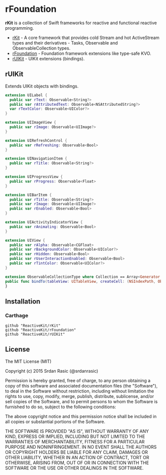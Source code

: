 # rFoundation

__rKit__ is a collection of Swift frameworks for reactive and functional reactive programming.

* [rKit](https://github.com/ReactiveKit/rKit) - A core framework that provides cold Stream and hot ActiveStream types and their derivatives -  Tasks, Observable and ObservableCollection types.
* [rFoundation](https://github.com/ReactiveKit/rFoundation) - Foundation framework extensions like type-safe KVO.
* [rUIKit](https://github.com/ReactiveKit/rUIKit) - UIKit extensions (bindings).

## rUIKit

Extends UIKit objects with bindings.


```swift
extension UILabel {
  public var rText: Observable<String?>
  public var rAttributedText: Observable<NSAttributedString?>
  var rTextColor: Observable<UIColor?>
}
```

```swift
extension UIImageView {
  public var rImage: Observable<UIImage?>
}
```

```swift
extension UIRefreshControl {
  public var rRefreshing: Observable<Bool>
}
```

```swift
extension UINavigationItem {
  public var rTitle: Observable<String?>
}
```

```swift
extension UIProgressView {
  public var rProgress: Observable<Float>
}
```

```swift
extension UIBarItem {
  public var rTitle: Observable<String?>
  public var rImage: Observable<UIImage?>
  public var rEnabled: Observable<Bool>
}
```

```swift
extension UIActivityIndicatorView {
  public var rAnimating: Observable<Bool>
}
```

```swift
extension UIView {
  public var rAlpha: Observable<CGFloat>
  public var rBackgroundColor: Observable<UIColor?>
  public var rHidden: Observable<Bool>
  public var rUserInteractionEnabled: Observable<Bool>
  public var rTintColor: Observable<UIColor?>
}
```


```swift
extension ObservableCollectionType where Collection == Array<Generator.Element> {
public func bindTo(tableView: UITableView, createCell: (NSIndexPath, ObservableCollection<Collection>, UITableView) -> UITableViewCell) -> DisposableType
}
```

## Installation

### Carthage

```
github "ReactiveKit/rKit" 
github "ReactiveKit/rFoundation"
github "ReactiveKit/rUIKit"
```


## License

The MIT License (MIT)

Copyright (c) 2015 Srdan Rasic (@srdanrasic)

Permission is hereby granted, free of charge, to any person obtaining a copy
of this software and associated documentation files (the "Software"), to deal
in the Software without restriction, including without limitation the rights
to use, copy, modify, merge, publish, distribute, sublicense, and/or sell
copies of the Software, and to permit persons to whom the Software is
furnished to do so, subject to the following conditions:

The above copyright notice and this permission notice shall be included in
all copies or substantial portions of the Software.

THE SOFTWARE IS PROVIDED "AS IS", WITHOUT WARRANTY OF ANY KIND, EXPRESS OR
IMPLIED, INCLUDING BUT NOT LIMITED TO THE WARRANTIES OF MERCHANTABILITY,
FITNESS FOR A PARTICULAR PURPOSE AND NONINFRINGEMENT. IN NO EVENT SHALL THE
AUTHORS OR COPYRIGHT HOLDERS BE LIABLE FOR ANY CLAIM, DAMAGES OR OTHER
LIABILITY, WHETHER IN AN ACTION OF CONTRACT, TORT OR OTHERWISE, ARISING FROM,
OUT OF OR IN CONNECTION WITH THE SOFTWARE OR THE USE OR OTHER DEALINGS IN
THE SOFTWARE.